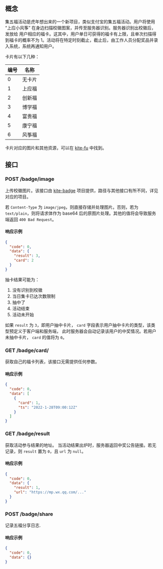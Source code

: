 ## 概念

集五福活动是虎年想出来的一个新项目，类似支付宝的集五福活动。用户将使用 “上应小风筝” 在身边扫描校徽图案，并传至服务器识别。服务器识别出校徽后，发放给 用户相应的福卡。这其中，用户单日可获得的福卡有上限，且单次扫描得到福卡的概率不为
1。活动将在特定时刻截止，截止后，由工作人员分配奖品并录入系统，系统再通知用户。

卡片有以下几种：

| 编号 | 名称   |
| ---- | ------ |
| 0    | 无卡片 |
| 1    | 上应福 |
| 2    | 创新福 |
| 3    | 博学福 |
| 4    | 富贵福 |
| 5    | 康宁福 |
| 6    | 风筝福 |

卡片对应的图片和其他资源，可以在 [kite-fu](https://github.com/kite-fu) 中找到。

## 接口

### POST /badge/image

上传校徽图片。该接口由 [kite-badge](https://github.com/SIT-kite/kite-badge) 项目提供，路径与其他接口有所不同，详见对应的项目。

若 `Content-Type` 为 `image/jpeg`，则直接存储并处理图片。否则，若为 `text/plain`，则将请求体作为 base64 后的原图片处理。其他的值将会导致服务端返回 `400 Bad Request`。

#### 响应示例

```json
{
  "code": 0,
  "data": {
    "result": 3,
    "card": 2
  }
}
```

抽卡结果可能为：

1. 没有识别到校徽
2. 当日集卡已达次数限制
3. 抽中了
4. 活动结束
5. 活动未开始

如果 `result` 为 `3`，即用户抽中卡片， `card` 字段表示用户抽中卡片的类型，该类型预定义于客户端和服务端， 此时服务器会自动记录该用户的中奖情况。若用户未抽中卡片， `card` 的值将为  `0`。

### GET /badge/card/

获取自己的福卡列表，该接口无需提供任何参数。

#### 响应示例

```json
{
  "code": 0,
  "data": [
    {
      "card": 1,
      "ts": "2022-1-28T09:00:12Z"
    }
  ]
}
```

### GET /badge/result

获取活动参与结果的地址。 当活动结果出炉时，服务器返回中奖公告链接。若无记录，则 `result` 置为 `0`，且 `url` 为 `null`。

#### 响应示例

```json
{
  "code": 0,
  "data": {
    "result": 1,
    "url": "https://mp.wx.qq.com/..."
  }
}
```

### POST /badge/share

记录五福分享日志.

#### 响应示例

```json
{
  "code": 0,
  "data": {}
}
```
